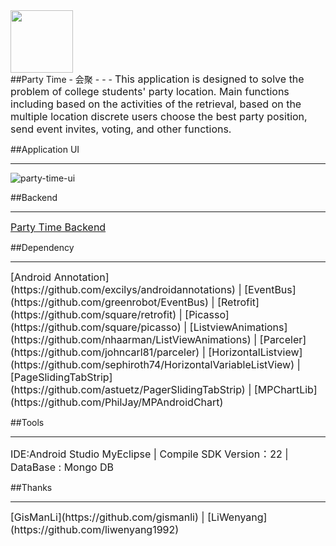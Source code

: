 <img src="http://a3.qpic.cn/psb?/V14JTbGQ23zo31/qZUrYn4ftf02jzOQv5UX.65St5PUKgrwR0nVwMsbubQ!/b/dG4AAAAAAAAA&bo=ywDLAAAAAAADByI!&rf=viewer_4" width = "100" height = "100"  align=center />
<br/>
##Party Time - 会聚
- - -
<font size=3>This application is designed to solve the problem of college students' party location. Main functions including based on the activities of the retrieval, based on the multiple location discrete users choose the best party position, send event invites, voting, and other functions.</font>
<br/>

##Application UI
- - -
![party-time-ui](http://a3.qpic.cn/psb?/V14JTbGQ23zo31/M5.hRQ5CYfwEGWYFBtBeBTNtJymLvl9i0qUxfxM1J.I!/b/dIoBAAAAAAAA&ek=1&kp=1&pt=0&bo=gAIeCgAAAAAFB7I!&sce=0-12-12&rf=viewer_4)
<br/>

##Backend
- - -
<font size=3>[Party Time Backend](https://github.com/ChasonChen/PartyTimeBackend)</font>
<br/>

##Dependency
- - -
<font size=3>
[Android Annotation](https://github.com/excilys/androidannotations) | 
[EventBus](https://github.com/greenrobot/EventBus) | 
[Retrofit](https://github.com/square/retrofit) | 
[Picasso](https://github.com/square/picasso) | 
[ListviewAnimations](https://github.com/nhaarman/ListViewAnimations) | 
[Parceler](https://github.com/johncarl81/parceler) |
[HorizontalListview](https://github.com/sephiroth74/HorizontalVariableListView) |
[PageSlidingTabStrip](https://github.com/astuetz/PagerSlidingTabStrip) | 
[MPChartLib](https://github.com/PhilJay/MPAndroidChart)
</font>
<br/>

##Tools
- - -
<font size=3>IDE:Android Studio MyEclipse | Compile SDK Version：22 | DataBase : Mongo DB</font>
<br/>

##Thanks
- - -
<font size=3>
[GisManLi](https://github.com/gismanli) | 
[LiWenyang](https://github.com/liwenyang1992)
</font>
<br/><br/><br/>
